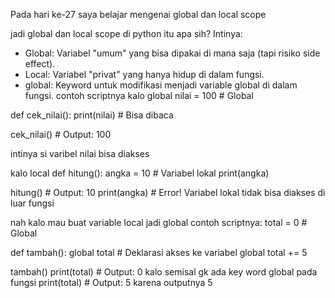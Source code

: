 Pada hari ke-27 saya belajar mengenai global dan local scope

jadi global dan local scope di python itu apa sih?
Intinya:
- Global: Variabel "umum" yang bisa dipakai di mana saja (tapi risiko side effect).
- Local: Variabel "privat" yang hanya hidup di dalam fungsi.
- global: Keyword untuk modifikasi menjadi variable global di dalam fungsi.
contoh scriptnya
kalo global
nilai = 100  # Global

def cek_nilai():
    print(nilai)  # Bisa dibaca

cek_nilai()  # Output: 100

intinya si varibel nilai bisa diakses

kalo local
def hitung():
    angka = 10  # Variabel lokal
    print(angka)

hitung()  # Output: 10
print(angka)  # Error! Variabel lokal tidak bisa diakses di luar fungsi

nah kalo mau buat variable local jadi global contoh scriptnya:
total = 0  # Global

def tambah():
    global total  # Deklarasi akses ke variabel global
    total += 5

tambah()
print(total)  # Output: 0 kalo semisal gk ada key word global pada fungsi
print(total)  # Output: 5 karena outputnya 5

